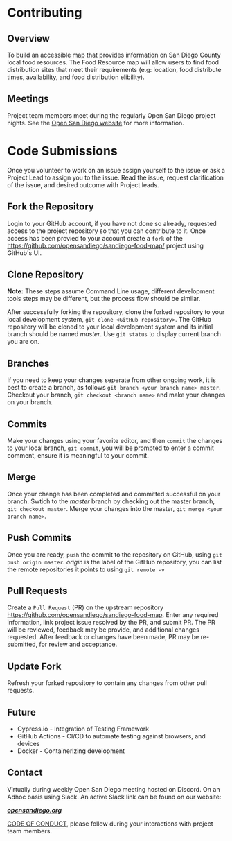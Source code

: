 # Contributing

## Overview

To build an accessible map that provides information on San Diego County local food resources. The Food Resource map will allow users to find food distribution sites that meet their requirements (e.g: location, food distribute times, availability, and food distribution elibility).

## Meetings

Project team members meet during the regularly Open San Diego project nights. See the [Open San Diego website](https://opensandiego.org/) for more information.


# Code Submissions 
Once you volunteer to work on an issue assign yourself to the issue or ask a Project Lead to assign you to the issue.  Read the issue, request clarification of the issue, and desired outcome with Project leads. 
## Fork the Repository
Login to your GitHub account, if you have not done so already, requested access to the project repository so that you can contribute to it.   Once access has been provied to your account create a  `fork` of the https://github.com/opensandiego/sandiego-food-map/ project using GitHub's UI.

## Clone Repository

**Note:** These steps assume Command Line usage, different development tools steps may be different, but the process flow should be similar.

After successfully forking the repository, clone the forked repository to your local development system, `git clone <GitHub repository>`.  The GitHub repository will be cloned to your local development system and its initial branch should be named *master*.  Use `git status` to display current branch you are on.

## Branches
If you need to keep your changes seperate from other ongoing work, it is best to create a branch, as follows `git branch <your branch name> master`.  Checkout your branch, `git checkout <branch name>` and make your changes on your branch.
## Commits
Make your changes using your favorite editor, and then `commit` the changes to your local branch, `git commit`, you will be prompted to enter a commit comment, ensure it is meaningful to your commit.

## Merge
Once your change has been completed and committed successful on your branch.  Swtich to the *master* branch by checking out the master branch, `git checkout master`.  Merge your changes into the master, `git merge <your branch name>`.
## Push Commits
Once you are ready, `push` the commit to the repository on GitHub, using `git push origin master`.  *origin* is the label of the GitHub repository, you can list the remote repositories it points to using `git remote -v`

   ## Pull Requests
Create a `Pull Request` (PR) on the upstream repository https://github.com/opensandiego/sandiego-food-map.  Enter any required information, link project issue resolved by the PR, and submit PR.  The PR will be reviewed, feedback may be provide, and additional changes requested.  After feedback or changes have been made, PR may be re-submitted, for review and acceptance.

   ## Update Fork
Refresh your forked repository to contain any changes from other pull requests.

## Future
* Cypress.io - Integration of Testing Framework
* GitHub Actions - CI/CD to automate testing against browsers, and devices
* Docker - Containerizing development 
## Contact

Virtually during weekly Open San Diego meeting hosted on Discord.  On an Adhoc basis using Slack. An active Slack link can be found on our website:

***[opensandiego.org](https://opensandiego.org/)***

[CODE OF CONDUCT](/docs/Code_of_Conduct.md),  please follow during your interactions with project team members.
